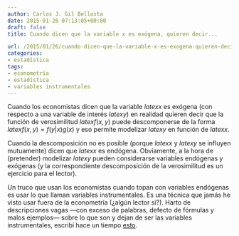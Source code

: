 ```yaml
---
author: Carlos J. Gil Bellosta
date: 2015-01-26 07:13:05+00:00
draft: false
title: Cuando dicen que la variable x es exógena, quieren decir...

url: /2015/01/26/cuando-dicen-que-la-variable-x-es-exogena-quieren-decir/
categories:
- estadística
tags:
- econometría
- estadística
- variables instrumentales
---
```


Cuando los economistas dicen que la variable $latex x$ es exógena (con respecto a una variable de interés $latex y$) en realidad quieren decir que la función de verosimilitud $latex f(x,y)$ puede descomponerse de la forma $latex f(x,y) = f(y|x) g(x)$ y eso permite modelizar $latex y$ en función de $latex x$.

Cuando la descomposición no es posible (porque $latex x$ y $latex y$ se influyen mutuamente) dicen que $latex x$ es endógena. Obviamente, a la hora de (pretender) modelizar $latex y$ pueden considerarse variables endógenas y exógenas (y la correspondiente descomposición de la verosimilitud es un ejercicio para el lector).

Un truco que usan los economistas cuando topan con variables endógenas es usar lo que llaman variables instrumentales. Es una técnica que jamás he visto usar fuera de la econometría (¿algún lector sí?). Harto de descripciones vagas —con exceso de palabras, defecto de fórmulas y malos ejemplos— sobre lo que son y dejan de ser las variables instrumentales, escribí hace un tiempo [esto](http://www.datanalytics.com/2012/04/19/variables-instrumentales-con-r/).
